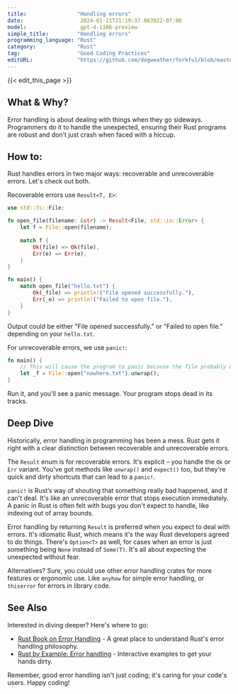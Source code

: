 ```yaml
---
title:                "Handling errors"
date:                  2024-01-21T21:19:37.063922-07:00
model:                 gpt-4-1106-preview
simple_title:         "Handling errors"
programming_language: "Rust"
category:             "Rust"
tag:                  "Good Coding Practices"
editURL:              "https://github.com/dogweather/forkful/blob/master/content/en/rust/handling-errors.md"
---
```


{{< edit_this_page >}}

## What & Why?

Error handling is about dealing with things when they go sideways. Programmers do it to handle the unexpected, ensuring their Rust programs are robust and don’t just crash when faced with a hiccup.

## How to:

Rust handles errors in two major ways: recoverable and unrecoverable errors. Let's check out both.

Recoverable errors use `Result<T, E>`:

```Rust
use std::fs::File;

fn open_file(filename: &str) -> Result<File, std::io::Error> {
    let f = File::open(filename);
    
    match f {
        Ok(file) => Ok(file),
        Err(e) => Err(e),
    }
}

fn main() {
    match open_file("hello.txt") {
        Ok(_file) => println!("File opened successfully."),
        Err(_e) => println!("Failed to open file."),
    }
}
```

Output could be either "File opened successfully." or "Failed to open file." depending on your `hello.txt`.

For unrecoverable errors, we use `panic!`:

```Rust
fn main() {
    // This will cause the program to panic because the file probably doesn't exist.
    let _f = File::open("nowhere.txt").unwrap();
}
```

Run it, and you'll see a panic message. Your program stops dead in its tracks.

## Deep Dive

Historically, error handling in programming has been a mess. Rust gets it right with a clear distinction between recoverable and unrecoverable errors.

The `Result` enum is for recoverable errors. It's explicit – you handle the `Ok` or `Err` variant. You've got methods like `unwrap()` and `expect()` too, but they're quick and dirty shortcuts that can lead to a `panic!`.

`panic!` is Rust’s way of shouting that something really bad happened, and it can't deal. It's like an unrecoverable error that stops execution immediately. A panic in Rust is often felt with bugs you don't expect to handle, like indexing out of array bounds.

Error handling by returning `Result` is preferred when you expect to deal with errors. It's idiomatic Rust, which means it's the way Rust developers agreed to do things. There's `Option<T>` as well, for cases when an error is just something being `None` instead of `Some(T)`. It's all about expecting the unexpected without fear.

Alternatives? Sure, you could use other error handling crates for more features or ergonomic use. Like `anyhow` for simple error handling, or `thiserror` for errors in library code.

## See Also

Interested in diving deeper? Here's where to go:

- [Rust Book on Error Handling](https://doc.rust-lang.org/book/ch09-00-error-handling.html) - A great place to understand Rust's error handling philosophy.
- [Rust by Example: Error handling](https://doc.rust-lang.org/rust-by-example/error.html) - Interactive examples to get your hands dirty.

Remember, good error handling isn't just coding; it's caring for your code's users. Happy coding!
